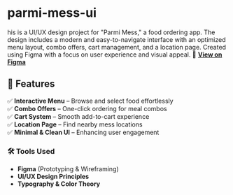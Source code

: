 # parmi-mess-ui
his is a UI/UX design project for "Parmi Mess," a food ordering app. The design includes a modern and easy-to-navigate interface with an optimized menu layout, combo offers, cart management, and a location page. Created using Figma with a focus on user experience and visual appeal.
🔗 **[View on Figma](https://www.figma.com/proto/rDf43V4q85kObouA4GbpxH/Parmi-Mess?node-id=0-1&t=KKr6dc28EQJlU1cb-1)**  

## 📌 Features  
✅ **Interactive Menu** – Browse and select food effortlessly  
✅ **Combo Offers** – One-click ordering for meal combos  
✅ **Cart System** – Smooth add-to-cart experience  
✅ **Location Page** – Find nearby mess locations  
✅ **Minimal & Clean UI** – Enhancing user engagement  

### 🛠 Tools Used  
- **Figma** (Prototyping & Wireframing)  
- **UI/UX Design Principles**  
- **Typography & Color Theory**  

